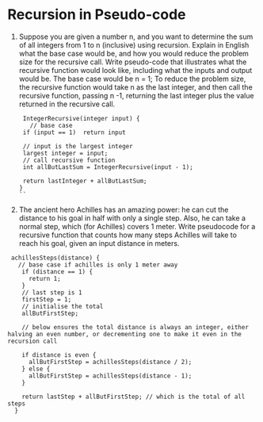 # Recursion in Pseudo-code

1. Suppose you are given a number n, and you want to determine the sum of all integers from 1 to n (inclusive) using recursion. Explain in English what the base case would be, and how you would reduce the problem size for the recursive call. Write pseudo-code that illustrates what the recursive function would look like, including what the inputs and output would be.
   The base case would be n = 1;
   To reduce the problem size, the recursive function would take n as the last integer, and then call the recursive function, passing n -1, returning the last integer plus the value returned in the recursive call.

   ```
    IntegerRecursive(integer input) {
      // base case
    if (input == 1)  return input

    // input is the largest integer
    largest integer = input;
    // call recursive function
    int allButLastSum = IntegerRecursive(input - 1);

    return lastInteger + allButLastSum;
   }
   ``

   ```

2. The ancient hero Achilles has an amazing power: he can cut the distance to his goal in half with only a single step. Also, he can take a normal step, which (for Achilles) covers 1 meter. Write pseudocode for a recursive function that counts how many steps Achilles will take to reach his goal, given an input distance in meters.

```
 achillesSteps(distance) {
   // base case if achilles is only 1 meter away
    if (distance == 1) {
      return 1;
    }
    // last step is 1
    firstStep = 1;
    // initialise the total
    allButFirstStep;

    // below ensures the total distance is always an integer, either halving an even number, or decrementing one to make it even in the recursion call

    if distance is even {
      allButFirstStep = achillesSteps(distance / 2);
    } else {
      allButFirstStep = achillesSteps(distance - 1);
    }

    return lastStep + allButFirstStep; // which is the total of all steps
  }
```
